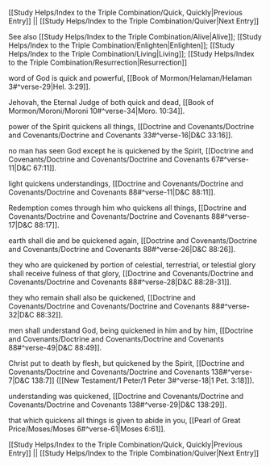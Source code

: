 [[Study Helps/Index to the Triple Combination/Quick, Quickly|Previous Entry]]  ||  [[Study Helps/Index to the Triple Combination/Quiver|Next Entry]]

 See also [[Study Helps/Index to the Triple Combination/Alive|Alive]]; [[Study Helps/Index to the Triple Combination/Enlighten|Enlighten]]; [[Study Helps/Index to the Triple Combination/Living|Living]]; [[Study Helps/Index to the Triple Combination/Resurrection|Resurrection]]

 word of God is quick and powerful, [[Book of Mormon/Helaman/Helaman 3#^verse-29|Hel. 3:29]].

 Jehovah, the Eternal Judge of both quick and dead, [[Book of Mormon/Moroni/Moroni 10#^verse-34|Moro. 10:34]].

 power of the Spirit quickens all things, [[Doctrine and Covenants/Doctrine and Covenants/Doctrine and Covenants 33#^verse-16|D&C 33:16]].

 no man has seen God except he is quickened by the Spirit, [[Doctrine and Covenants/Doctrine and Covenants/Doctrine and Covenants 67#^verse-11|D&C 67:11]].

 light quickens understandings, [[Doctrine and Covenants/Doctrine and Covenants/Doctrine and Covenants 88#^verse-11|D&C 88:11]].

 Redemption comes through him who quickens all things, [[Doctrine and Covenants/Doctrine and Covenants/Doctrine and Covenants 88#^verse-17|D&C 88:17]].

 earth shall die and be quickened again, [[Doctrine and Covenants/Doctrine and Covenants/Doctrine and Covenants 88#^verse-26|D&C 88:26]].

 they who are quickened by portion of celestial, terrestrial, or telestial glory shall receive fulness of that glory, [[Doctrine and Covenants/Doctrine and Covenants/Doctrine and Covenants 88#^verse-28|D&C 88:28-31]].

 they who remain shall also be quickened, [[Doctrine and Covenants/Doctrine and Covenants/Doctrine and Covenants 88#^verse-32|D&C 88:32]].

 men shall understand God, being quickened in him and by him, [[Doctrine and Covenants/Doctrine and Covenants/Doctrine and Covenants 88#^verse-49|D&C 88:49]].

 Christ put to death by flesh, but quickened by the Spirit, [[Doctrine and Covenants/Doctrine and Covenants/Doctrine and Covenants 138#^verse-7|D&C 138:7]] ([[New Testament/1 Peter/1 Peter 3#^verse-18|1 Pet. 3:18]]).

 understanding was quickened, [[Doctrine and Covenants/Doctrine and Covenants/Doctrine and Covenants 138#^verse-29|D&C 138:29]].

 that which quickens all things is given to abide in you, [[Pearl of Great Price/Moses/Moses 6#^verse-61|Moses 6:61]].

[[Study Helps/Index to the Triple Combination/Quick, Quickly|Previous Entry]]  ||  [[Study Helps/Index to the Triple Combination/Quiver|Next Entry]]